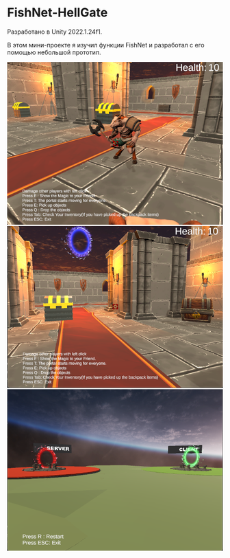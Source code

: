 # FishNet-HellGate
Разработано в Unity 2022.1.24f1.

В этом мини-проекте я изучил функции FishNet и разработал с его помощью небольшой прототип.

![alt text](https://github.com/KiyanNorouzi/Hell-Gate/blob/main/ZoneA.png?raw=true)
![alt text](https://github.com/KiyanNorouzi/Hell-Gate/blob/main/ZoneB.png?raw=true)
![alt text](https://github.com/KiyanNorouzi/Hell-Gate/blob/main/Lobby.png?raw=true)

